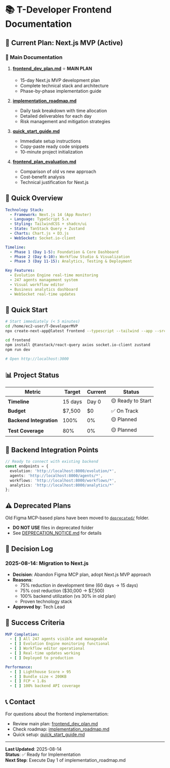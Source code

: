 # 📚 T-Developer Frontend Documentation

## 🚀 Current Plan: Next.js MVP (Active)

### 📄 Main Documentation
1. **[frontend_dev_plan.md](./frontend_dev_plan.md)** ⭐ **MAIN PLAN**
   - 15-day Next.js MVP development plan
   - Complete technical stack and architecture
   - Phase-by-phase implementation guide

2. **[implementation_roadmap.md](./implementation_roadmap.md)** 
   - Daily task breakdown with time allocation
   - Detailed deliverables for each day
   - Risk management and mitigation strategies

3. **[quick_start_guide.md](./quick_start_guide.md)**
   - Immediate setup instructions
   - Copy-paste ready code snippets
   - 10-minute project initialization

4. **[frontend_plan_evaluation.md](./frontend_plan_evaluation.md)**
   - Comparison of old vs new approach
   - Cost-benefit analysis
   - Technical justification for Next.js

## 🎯 Quick Overview

```yaml
Technology Stack:
  - Framework: Next.js 14 (App Router)
  - Language: TypeScript 5.x
  - Styling: TailwindCSS + shadcn/ui
  - State: TanStack Query + Zustand
  - Charts: Chart.js + D3.js
  - WebSocket: Socket.io-client

Timeline:
  - Phase 1 (Day 1-5): Foundation & Core Dashboard
  - Phase 2 (Day 6-10): Workflow Studio & Visualization
  - Phase 3 (Day 11-15): Analytics, Testing & Deployment

Key Features:
  - Evolution Engine real-time monitoring
  - 247 agents management system
  - Visual workflow editor
  - Business analytics dashboard
  - WebSocket real-time updates
```

## 🚀 Quick Start

```bash
# Start immediately (< 5 minutes)
cd /home/ec2-user/T-DeveloperMVP
npx create-next-app@latest frontend --typescript --tailwind --app --src-dir

cd frontend
npm install @tanstack/react-query axios socket.io-client zustand
npm run dev

# Open http://localhost:3000
```

## 📊 Project Status

| Metric | Target | Current | Status |
|--------|--------|---------|--------|
| **Timeline** | 15 days | Day 0 | 🟡 Ready to Start |
| **Budget** | $7,500 | $0 | ✅ On Track |
| **Backend Integration** | 100% | 0% | 🟡 Planned |
| **Test Coverage** | 80% | 0% | 🟡 Planned |

## 🔄 Backend Integration Points

```typescript
// Ready to connect with existing backend
const endpoints = {
  evolution: 'http://localhost:8000/evolution/*',
  agents: 'http://localhost:8000/agents/*',
  workflows: 'http://localhost:8000/workflows/*',
  analytics: 'http://localhost:8000/analytics/*'
};
```

## ⚠️ Deprecated Plans

Old Figma MCP-based plans have been moved to [`deprecated/`](./deprecated/) folder.
- **DO NOT USE** files in deprecated folder
- See [DEPRECATION_NOTICE.md](./deprecated/DEPRECATION_NOTICE.md) for details

## 📝 Decision Log

### 2025-08-14: Migration to Next.js
- **Decision**: Abandon Figma MCP plan, adopt Next.js MVP approach
- **Reasons**:
  - 75% reduction in development time (60 days → 15 days)
  - 75% cost reduction ($30,000 → $7,500)
  - 100% backend utilization (vs 30% in old plan)
  - Proven technology stack
- **Approved by**: Tech Lead

## 🎯 Success Criteria

```yaml
MVP Completion:
  - [ ] All 247 agents visible and manageable
  - [ ] Evolution Engine monitoring functional
  - [ ] Workflow editor operational
  - [ ] Real-time updates working
  - [ ] Deployed to production

Performance:
  - [ ] Lighthouse Score > 95
  - [ ] Bundle size < 200KB
  - [ ] FCP < 1.8s
  - [ ] 100% backend API coverage
```

## 📞 Contact

For questions about the frontend implementation:
- Review main plan: [frontend_dev_plan.md](./frontend_dev_plan.md)
- Check roadmap: [implementation_roadmap.md](./implementation_roadmap.md)
- Quick setup: [quick_start_guide.md](./quick_start_guide.md)

---

**Last Updated**: 2025-08-14  
**Status**: ✅ Ready for Implementation  
**Next Step**: Execute Day 1 of implementation_roadmap.md
